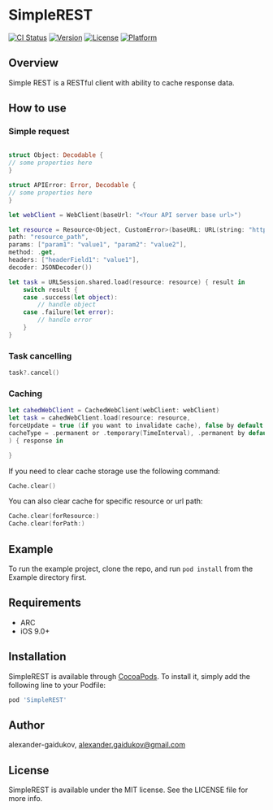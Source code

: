 # SimpleREST

[![CI Status](http://img.shields.io/travis/alexander-gaidukov/SimpleREST.svg?style=flat)](https://travis-ci.org/alexander-gaidukov/SimpleREST)
[![Version](https://img.shields.io/cocoapods/v/SimpleREST.svg?style=flat)](http://cocoapods.org/pods/SimpleREST)
[![License](https://img.shields.io/cocoapods/l/SimpleREST.svg?style=flat)](http://cocoapods.org/pods/SimpleREST)
[![Platform](https://img.shields.io/cocoapods/p/SimpleREST.svg?style=flat)](http://cocoapods.org/pods/SimpleREST)

## Overview
Simple REST is a RESTful client with ability to cache response data.

## How to use

### Simple request

```swift

struct Object: Decodable {
// some properties here
}

struct APIError: Error, Decodable {
// some properties here
}

let webClient = WebClient(baseUrl: "<Your API server base url>")

let resource = Resource<Object, CustomError>(baseURL: URL(string: "https://...")!
path: "resource_path",
params: ["param1": "value1", "param2": "value2"],
method: .get,
headers: ["headerField1": "value1"],
decoder: JSONDecoder())

let task = URLSession.shared.load(resource: resource) { result in
    switch result {
    case .success(let object):
        // handle object
    case .failure(let error):
        // handle error
    }
}
```

### Task cancelling

```swift
task?.cancel()
```

### Caching
```swift
let cahedWebClient = CachedWebClient(webClient: webClient)
let task = cahedWebClient.load(resource: resource,
forceUpdate = true (if you want to invalidate cache), false by default
cacheType = .permanent or .temporary(TimeInterval), .permanent by default
) { response in

}
```
If you need to clear cache storage use the following command:
```swift
Cache.clear()
```
You can also clear cache for specific resource or url path:
```swift
Cache.clear(forResource:)
Cache.clear(forPath:)
```

## Example

To run the example project, clone the repo, and run `pod install` from the Example directory first.

## Requirements
* ARC
* iOS 9.0+

## Installation

SimpleREST is available through [CocoaPods](http://cocoapods.org). To install
it, simply add the following line to your Podfile:

```ruby
pod 'SimpleREST'
```

## Author

alexander-gaidukov, alexander.gaidukov@gmail.com

## License

SimpleREST is available under the MIT license. See the LICENSE file for more info.
